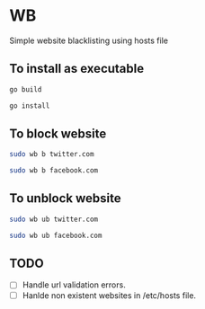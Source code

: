 # WB

Simple website blacklisting using hosts file

## To install as executable

```bash
go build

go install
```

## To block website

```bash
sudo wb b twitter.com

sudo wb b facebook.com
```

## To unblock website

```bash
sudo wb ub twitter.com

sudo wb ub facebook.com
```

## TODO

- [ ] Handle url validation errors.
- [ ] Hanlde non existent websites in /etc/hosts file.
